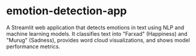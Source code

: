 # emotion-detection-app
A Streamlit web application that detects emotions in text using NLP and machine learning models. It classifies text into "Farxad" (Happiness) and "Murug" (Sadness), provides word cloud visualizations, and shows model performance metrics.
